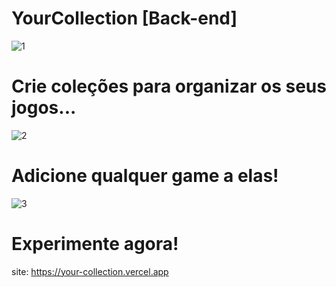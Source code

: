 # YourCollection [Back-end]

![1](https://github.com/lucas-marques-0/YourCollection-frontend/assets/111307314/e4f1a409-e72e-4ef0-b576-86735bf52e0b)

# Crie coleções para organizar os seus jogos...

![2](https://github.com/lucas-marques-0/YourCollection-frontend/assets/111307314/7a4b07eb-464f-413c-a21b-6c6f07395d4b)

# Adicione qualquer game a elas!

![3](https://github.com/lucas-marques-0/YourCollection-frontend/assets/111307314/9d9889e0-2d49-4067-8688-37eeda0250fb)

# Experimente agora!

site: https://your-collection.vercel.app

